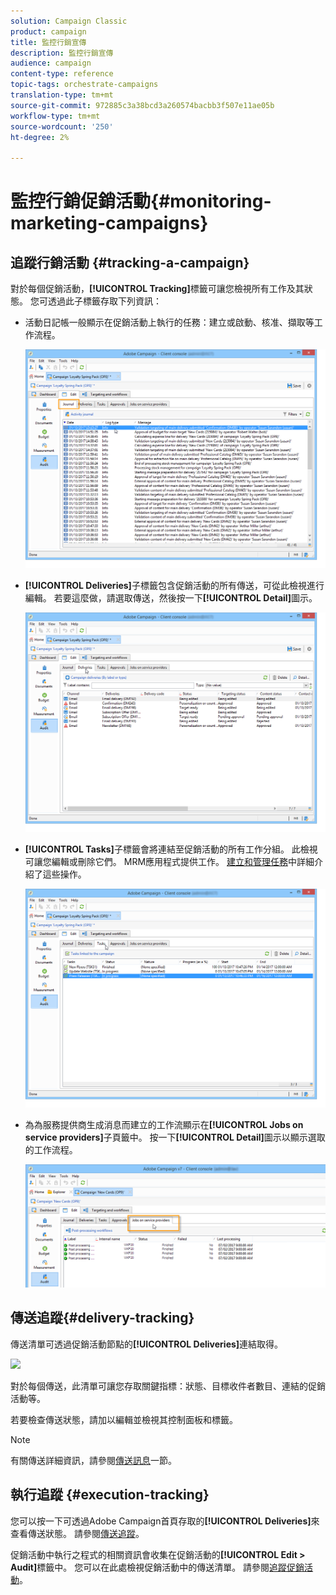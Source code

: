 ```yaml
---
solution: Campaign Classic
product: campaign
title: 監控行銷宣傳
description: 監控行銷宣傳
audience: campaign
content-type: reference
topic-tags: orchestrate-campaigns
translation-type: tm+mt
source-git-commit: 972885c3a38bcd3a260574bacbb3f507e11ae05b
workflow-type: tm+mt
source-wordcount: '250'
ht-degree: 2%

---
```



# 監控行銷促銷活動{#monitoring-marketing-campaigns}

## 追蹤行銷活動 {#tracking-a-campaign}

對於每個促銷活動，**[!UICONTROL Tracking]**&#x200B;標籤可讓您檢視所有工作及其狀態。 您可透過此子標籤存取下列資訊：

* 活動日記帳一般顯示在促銷活動上執行的任務：建立或啟動、核准、擷取等工作流程。

   ![](assets/s_ncs_user_op_edit_exe_tab_a.png)

* **[!UICONTROL Deliveries]**&#x200B;子標籤包含促銷活動的所有傳送，可從此檢視進行編輯。 若要這麼做，請選取傳送，然後按一下&#x200B;**[!UICONTROL Detail]**&#x200B;圖示。

   ![](assets/s_ncs_user_op_edit_exe_tab_b.png)

* **[!UICONTROL Tasks]**&#x200B;子標籤會將連結至促銷活動的所有工作分組。 此檢視可讓您編輯或刪除它們。 MRM應用程式提供工作。 [建立和管理任務](../../campaign/using/creating-and-managing-tasks.md)中詳細介紹了這些操作。

   ![](assets/s_ncs_user_op_edit_exe_tab_e.png)

* 為為服務提供商生成消息而建立的工作流顯示在&#x200B;**[!UICONTROL Jobs on service providers]**&#x200B;子頁籤中。 按一下&#x200B;**[!UICONTROL Detail]**&#x200B;圖示以顯示選取的工作流程。

   ![](assets/s_ncs_user_op_edit_exe_tab_d.png)

## 傳送追蹤{#delivery-tracking}

傳送清單可透過促銷活動節點的&#x200B;**[!UICONTROL Deliveries]**&#x200B;連結取得。

![](assets/s_ncs_user_op_del_state_from_homepage.png)

對於每個傳送，此清單可讓您存取關鍵指標：狀態、目標收件者數目、連結的促銷活動等。

若要檢查傳送狀態，請加以編輯並檢視其控制面板和標籤。

>[!NOTE]
>
>有關傳送詳細資訊，請參閱[傳送訊息](../../delivery/using/about-message-tracking.md)一節。

## 執行追蹤 {#execution-tracking}

您可以按一下可透過Adobe Campaign首頁存取的&#x200B;**[!UICONTROL Deliveries]**&#x200B;來查看傳送狀態。 請參閱[傳送追蹤](#delivery-tracking)。

促銷活動中執行之程式的相關資訊會收集在促銷活動的&#x200B;**[!UICONTROL Edit > Audit]**&#x200B;標籤中。 您可以在此處檢視促銷活動中的傳送清單。 請參閱[追蹤促銷活動](#tracking-a-campaign)。
